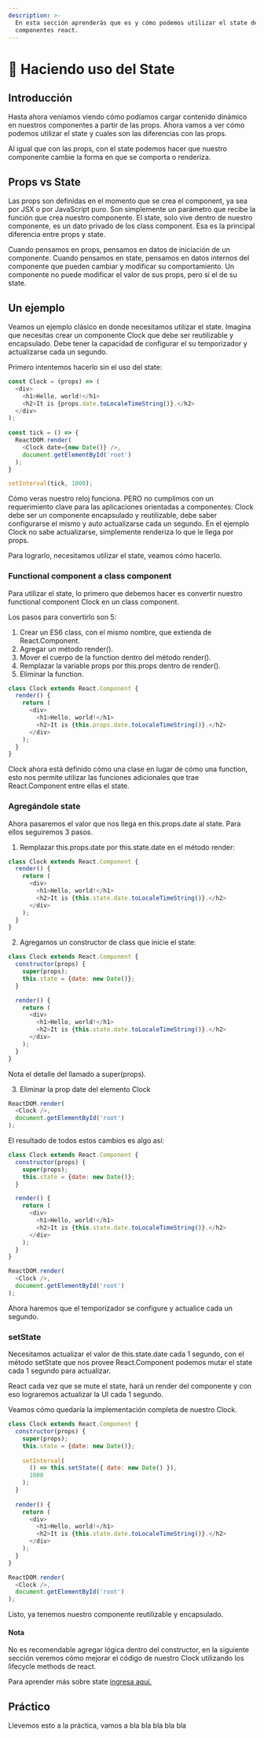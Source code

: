 ```yaml
---
description: >-
  En esta sección aprenderás que es y cómo podemos utilizar el state de los
  componentes react.
---
```


# 💾 Haciendo uso del State

## Introducción

Hasta ahora veníamos viendo cómo podíamos cargar contenido dinámico en nuestros componentes a partir de las props. Ahora vamos a ver cómo podemos utilizar el state y cuales son las diferencias con las props.

Al igual que con las props, con el state podemos hacer que nuestro componente cambie la forma en que se comporta o renderiza. 

## Props vs State

Las props son definidas en el momento que se crea el component, ya sea por JSX o por JavaScript puro. Son simplemente un parámetro que recibe la función que crea nuestro componente. El state, solo vive dentro de nuestro componente, es un dato privado de los class component. Esa es la principal diferencia entre props y state.

Cuando pensamos en props, pensamos en datos de iniciación de un componente. Cuando pensamos en state, pensamos en datos internos del componente que pueden cambiar y modificar su comportamiento. Un componente no puede modificar el valor de sus props, pero si el de su state.

## Un ejemplo

Veamos un ejemplo clásico en donde necesitamos utilizar el state. Imagina que necesitas crear un componente Clock que debe ser reutilizable y encapsulado. Debe tener la capacidad de configurar el su temporizador y actualizarse cada un segundo.

Primero intentemos hacerlo sin el uso del state:

```javascript
const Clock = (props) => (
  <div>
    <h1>Hello, world!</h1>
    <h2>It is {props.date.toLocaleTimeString()}.</h2>
  </div>
);
 
const tick = () => {
  ReactDOM.render(
    <Clock date={new Date()} />,
    document.getElementById('root')
  );
}

setInterval(tick, 1000);
```

Cómo veras nuestro reloj funciona. PERO no cumplimos con un requerimiento clave para las aplicaciones orientadas a componentes: Clock debe ser un componente encapsulado y reutilizable, debe saber configurarse el mismo y auto actualizarse cada un segundo. En el ejemplo Clock no sabe actualizarse, simplemente renderiza lo que le llega por props.

Para lograrlo, necesitamos utilizar el state, veamos cómo hacerlo.

### Functional component a class component

Para utilizar el state, lo primero que debemos hacer es convertir nuestro functional component Clock en un class component.

Los pasos para convertirlo son 5:

1. Crear un ES6 class, con el mismo nombre, que extienda de React.Component.
2. Agregar un método render\(\).
3. Mover el cuerpo de la function dentro del método render\(\).
4. Remplazar la variable props por this.props dentro de render\(\).
5. Eliminar la function.

```javascript
class Clock extends React.Component {
  render() {
    return (
      <div>
        <h1>Hello, world!</h1>
        <h2>It is {this.props.date.toLocaleTimeString()}.</h2>
      </div>
    );
  }
}
```

Clock ahora está definido cómo una clase en lugar de cómo una function, esto nos permite utilizar las funciones adicionales que trae React.Component entre ellas el state.

### Agregándole state

Ahora pasaremos el valor que nos llega en this.props.date al state. Para ellos seguiremos 3 pasos.

1. Remplazar this.props.date por this.state.date en el método render:

```javascript
class Clock extends React.Component {
  render() {
    return (
      <div>
        <h1>Hello, world!</h1>
        <h2>It is {this.state.date.toLocaleTimeString()}.</h2>
      </div>
    );
  }
}
```

2. Agregamos un constructor de class que inicie el state:

```javascript
class Clock extends React.Component {
  constructor(props) {
    super(props);
    this.state = {date: new Date()};
  }

  render() {
    return (
      <div>
        <h1>Hello, world!</h1>
        <h2>It is {this.state.date.toLocaleTimeString()}.</h2>
      </div>
    );
  }
}
```

Nota el detalle del llamado a super\(props\).

3. Eliminar la prop date del elemento Clock

```javascript
ReactDOM.render(
  <Clock />,
  document.getElementById('root')
);
```

El resultado de todos estos cambios es algo así:

```javascript
class Clock extends React.Component {
  constructor(props) {
    super(props);
    this.state = {date: new Date()};
  }

  render() {
    return (
      <div>
        <h1>Hello, world!</h1>
        <h2>It is {this.state.date.toLocaleTimeString()}.</h2>
      </div>
    );
  }
}

ReactDOM.render(
  <Clock />,
  document.getElementById('root')
);
```

Ahora haremos que el temporizador se configure y actualice cada un segundo.

### setState

Necesitamos actualizar el valor de this.state.date cada 1 segundo, con el método setState que nos provee React.Component podemos mutar el state cada 1 segundo para actualizar.

React cada vez que se mute el state, hará un render del componente y con eso lograremos actualizar la UI cada 1 segundo.

Veamos cómo quedaría la implementación completa de nuestro Clock.

```javascript
class Clock extends React.Component {
  constructor(props) {
    super(props);
    this.state = {date: new Date()};
    
    setInterval(
      () => this.setState({ date: new Date() }),
      1000
    );
  }
  
  render() {
    return (
      <div>
        <h1>Hello, world!</h1>
        <h2>It is {this.state.date.toLocaleTimeString()}.</h2>
      </div>
    );
  }
}

ReactDOM.render(
  <Clock />,
  document.getElementById('root')
);
```

Listo, ya tenemos nuestro componente reutilizable y encapsulado.

#### Nota

No es recomendable agregar lógica dentro del constructor, en la siguiente sección veremos cómo mejorar el código de nuestro Clock utilizando los lifecycle  methods de react.

Para aprender más sobre state [ingresa aquí.](https://reactjs.org/docs/state-and-lifecycle.html)

## Práctico

Llevemos esto a la práctica, vamos a bla bla bla bla bla

